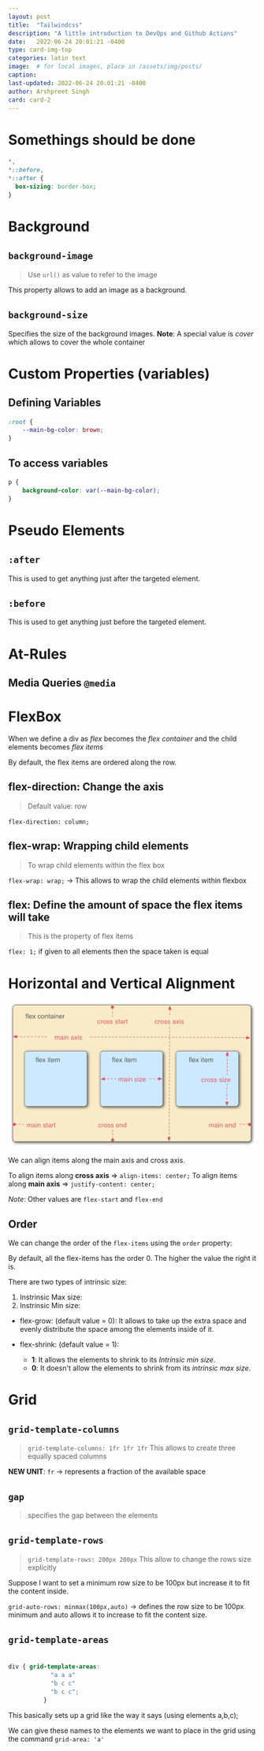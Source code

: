 ```yaml
---
layout: post
title:  "Tailwindcss"
description: "A little introduction to DevOps and Github Actions"
date:   2022-06-24 20:01:21 -0400
type: card-img-top
categories: latin text
image:  # for local images, place in /assets/img/posts/
caption:
last-updated: 2022-06-24 20:01:21 -0400
author: Arshpreet Singh
card: card-2
---
```


# Somethings should be done

```css
*,
*::before,
*::after {
  box-sizing: border-box;
}
```

# Background

## `background-image`
> Use `url()` as value to refer to the image

This property allows to add an image as a background.

## `background-size`
Specifies the size of the background images.
**Note**: A special value is *cover* which allows to cover the whole container


# Custom Properties (variables)

## Defining Variables
```css
:root {
    --main-bg-color: brown;
}
```

## To access variables
```CSS
p {
    background-color: var(--main-bg-color);
}

```

# Pseudo Elements

## `:after`

This is used to get anything just after the targeted element.

## `:before`

This is used to get anything just before the targeted element.

# At-Rules

## Media Queries `@media`


# FlexBox

When we define a div as *flex* becomes the *flex container* and the child elements becomes *flex items*

By default, the flex items are ordered along the row.

## flex-direction: Change the axis
> Default value: row

`flex-direction: column;`

## flex-wrap: Wrapping child elements
> To wrap child elements within the flex box

`flex-wrap: wrap;` -> This allows to wrap the child elements within flexbox

## flex: Define the amount of space the flex items will take
> This is the property of flex items

`flex: 1;` if given to all elements then the space taken is equal


# Horizontal and Vertical Alignment

![Alignment](../../assets/img/css/flex/flex_terms.png)

We can align items along the main axis and cross axis.

To align items along **cross axis** => `align-items: center;`
To align items along **main axis** => `justify-content: center;`

*Note*: Other values are `flex-start` and `flex-end`

## Order

We can change the order of the `flex-items` using the `order` property:

By default, all the flex-items has the order 0. The higher the value the right
it is.


There are two types of intrinsic size:
1. Instrinsic Max size:
2. Instrinsic Min size:

- flex-grow: (default value = 0): It allows to take up the extra space and evenly distribute the space among the elements inside of it.

- flex-shrink: (default value = 1):
    - **1**: It allows the elements to shrink to its *Intrinsic min size*.
    - **0**: It doesn't allow the elements to shrink from its *intrinsic max size*.


# Grid

## `grid-template-columns`
> `grid-template-columns: 1fr 1fr 1fr` This allows to create three
equally spaced columns

**NEW UNIT**: `fr` -> represents a fraction of the available space

## `gap`
> specifies the gap between the elements

## `grid-template-rows`
> `grid-template-rows: 200px 200px` This allow to change the rows size explicitly

Suppose I want to set a minimum row size to be 100px but increase it to fit the content inside.

`grid-auto-rows: minmax(100px,auto)` -> defines the row size to be 100px minimum and auto allows it to increase to fit the content size.

## `grid-template-areas`

```CSS

div { grid-template-areas:
            "a a a"
            "b c c"
            "b c c";
          }
```
This basically sets up a grid like the way it says (using elements a,b,c);

We can give these names to the elements we want to place in the grid using the command `grid-area: 'a'`
